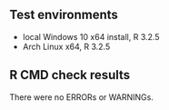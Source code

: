 ## Test environments
* local Windows 10 x64 install, R 3.2.5
* Arch Linux x64, R 3.2.5

## R CMD check results
There were no ERRORs or WARNINGs.
